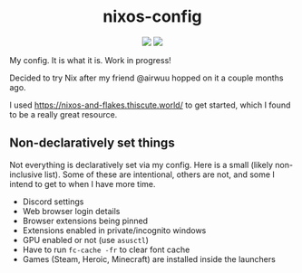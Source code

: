 <div align="center">
  <h1>nixos-config</h1>
  <img src="https://img.shields.io/github/last-commit/stuxf/nixos-config?style=for-the-badge&logo=github&logoColor=FF9796&color=FF9796">
  <img src="https://img.shields.io/badge/NixOS-24.11-FF9796?style=for-the-badge&logo=NixOS">
</div>

My config. It is what it is. Work in progress!

Decided to try Nix after my friend @airwuu hopped on it a couple months ago.

I used https://nixos-and-flakes.thiscute.world/ to get started, which I found to be a really great resource.

## Non-declaratively set things

Not everything is declaratively set via my config. Here is a small (likely non-inclusive list). Some of these are intentional, others are not, and some I intend to get to when I have more time.

- Discord settings
- Web browser login details
- Browser extensions being pinned
- Extensions enabled in private/incognito windows
- GPU enabled or not (use `asusctl`)
- Have to run `fc-cache -fr` to clear font cache
- Games (Steam, Heroic, Minecraft) are installed inside the launchers
